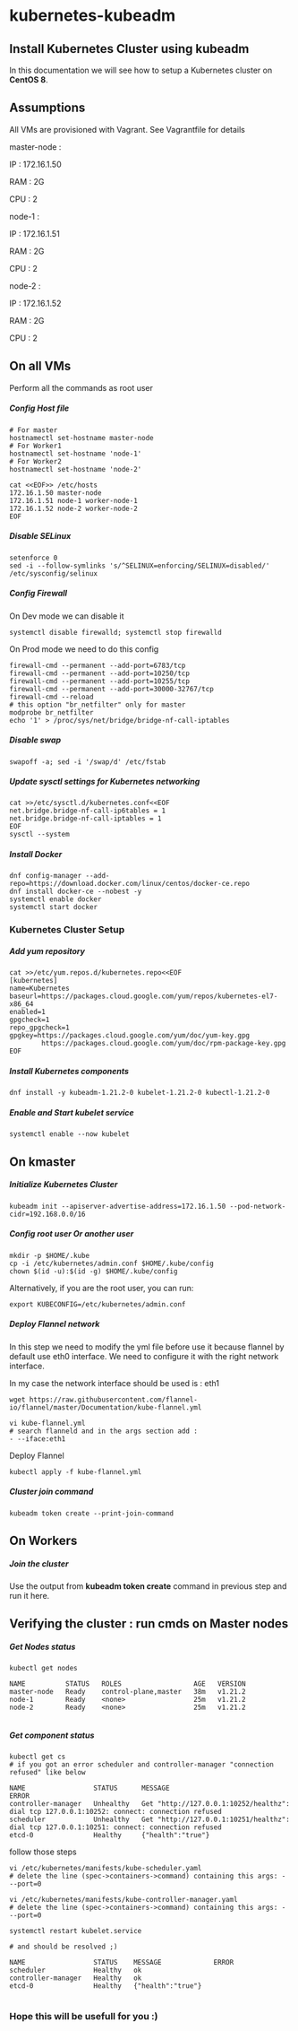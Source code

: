 # kubernetes-kubeadm

## Install Kubernetes Cluster using kubeadm
In this documentation we will see how to setup a Kubernetes cluster on __CentOS 8__.

## Assumptions

All VMs are provisioned with Vagrant.
See Vagrantfile for details

master-node : 

IP : 172.16.1.50

RAM : 2G

CPU : 2

node-1 :

IP : 172.16.1.51

RAM : 2G

CPU : 2

node-2 :

IP : 172.16.1.52

RAM : 2G

CPU : 2

## On all VMs

Perform all the commands as root user

##### Config Host file

```
# For master
hostnamectl set-hostname master-node
# For Worker1
hostnamectl set-hostname 'node-1'
# For Worker2
hostnamectl set-hostname 'node-2'

cat <<EOF>> /etc/hosts
172.16.1.50 master-node
172.16.1.51 node-1 worker-node-1
172.16.1.52 node-2 worker-node-2
EOF
```

##### Disable SELinux
```
setenforce 0
sed -i --follow-symlinks 's/^SELINUX=enforcing/SELINUX=disabled/' /etc/sysconfig/selinux
```

##### Config Firewall

On Dev mode we can disable it
```
systemctl disable firewalld; systemctl stop firewalld
```

On Prod mode we need to do this config
```
firewall-cmd --permanent --add-port=6783/tcp
firewall-cmd --permanent --add-port=10250/tcp
firewall-cmd --permanent --add-port=10255/tcp
firewall-cmd --permanent --add-port=30000-32767/tcp
firewall-cmd --reload
# this option "br_netfilter" only for master
modprobe br_netfilter
echo '1' > /proc/sys/net/bridge/bridge-nf-call-iptables
```


##### Disable swap
```
swapoff -a; sed -i '/swap/d' /etc/fstab
```

##### Update sysctl settings for Kubernetes networking
```
cat >>/etc/sysctl.d/kubernetes.conf<<EOF
net.bridge.bridge-nf-call-ip6tables = 1
net.bridge.bridge-nf-call-iptables = 1
EOF
sysctl --system
```
##### Install Docker
```
dnf config-manager --add-repo=https://download.docker.com/linux/centos/docker-ce.repo
dnf install docker-ce --nobest -y
systemctl enable docker
systemctl start docker
```
### Kubernetes Cluster Setup
##### Add yum repository
```
cat >>/etc/yum.repos.d/kubernetes.repo<<EOF
[kubernetes]
name=Kubernetes
baseurl=https://packages.cloud.google.com/yum/repos/kubernetes-el7-x86_64
enabled=1
gpgcheck=1
repo_gpgcheck=1
gpgkey=https://packages.cloud.google.com/yum/doc/yum-key.gpg
        https://packages.cloud.google.com/yum/doc/rpm-package-key.gpg
EOF
```
##### Install Kubernetes components
```
dnf install -y kubeadm-1.21.2-0 kubelet-1.21.2-0 kubectl-1.21.2-0
```
##### Enable and Start kubelet service
```
systemctl enable --now kubelet
```
## On kmaster
##### Initialize Kubernetes Cluster
```
kubeadm init --apiserver-advertise-address=172.16.1.50 --pod-network-cidr=192.168.0.0/16
```
##### Config root user Or another user 

```
mkdir -p $HOME/.kube
cp -i /etc/kubernetes/admin.conf $HOME/.kube/config
chown $(id -u):$(id -g) $HOME/.kube/config
```

Alternatively, if you are the root user, you can run:

```
export KUBECONFIG=/etc/kubernetes/admin.conf
```


##### Deploy Flannel network

In this step we need to modify the yml file before use it because flannel by default use eth0 interface. We need to configure it with the right network interface.

In my case the network interface should be used is : eth1

```
wget https://raw.githubusercontent.com/flannel-io/flannel/master/Documentation/kube-flannel.yml

vi kube-flannel.yml
# search flanneld and in the args section add :
- --iface:eth1
```

Deploy Flannel

```
kubectl apply -f kube-flannel.yml
```

##### Cluster join command
```
kubeadm token create --print-join-command
```

## On Workers
##### Join the cluster
Use the output from __kubeadm token create__ command in previous step and run it here.

## Verifying the cluster : run cmds on Master nodes
##### Get Nodes status
```
kubectl get nodes

NAME          STATUS   ROLES                  AGE   VERSION
master-node   Ready    control-plane,master   38m   v1.21.2
node-1        Ready    <none>                 25m   v1.21.2
node-2        Ready    <none>                 25m   v1.21.2


```
##### Get component status
```
kubectl get cs
# if you got an error scheduler and controller-manager "connection refused" like below

NAME                 STATUS      MESSAGE                                                                  ERROR
controller-manager   Unhealthy   Get "http://127.0.0.1:10252/healthz": dial tcp 127.0.0.1:10252: connect: connection refused
scheduler            Unhealthy   Get "http://127.0.0.1:10251/healthz": dial tcp 127.0.0.1:10251: connect: connection refused
etcd-0               Healthy     {"health":"true"}
```

follow those steps 

```
vi /etc/kubernetes/manifests/kube-scheduler.yaml
# delete the line (spec->containers->command) containing this args: - --port=0

vi /etc/kubernetes/manifests/kube-controller-manager.yaml
# delete the line (spec->containers->command) containing this args: - --port=0

systemctl restart kubelet.service

# and should be resolved ;) 

NAME                 STATUS    MESSAGE             ERROR
scheduler            Healthy   ok
controller-manager   Healthy   ok
etcd-0               Healthy   {"health":"true"}


```

### Hope this will be usefull for you :)